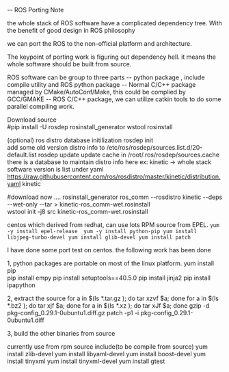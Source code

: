-- ROS Porting Note

the whole stack of ROS software have a complicated dependency tree. With the benefit of good design in ROS philosophy

we can port the ROS to the non-official platform and architecture.

The keypoint of porting work is figuring out dependency hell. it means the whole software should be built from source.

ROS software can be group to three parts 
 -- python package , include compile utility and ROS python package
 -- Normal C/C++ package managed by CMake/AutoConf/Make, this could be complied by GCC/GMAKE
 -- ROS C/C++ package, we can utilize catkin tools to do some parallel compiling work.
 
Download source  
#pip install -U rosdep rosinstall_generator wstool rosinstall

(optional) ros distro database initilization
rosdep init  
add some old version distro info to 
/etc/ros/rosdep/sources.list.d/20-default.list
rosdep update
update cache in /root/.ros/rosdep/sources.cache
there is a database to maintain distro info here
ex: kinetic -> whole stack software version is list under
yaml https://raw.githubusercontent.com/ros/rosdistro/master/kinetic/distribution.yaml kinetic

#download now ....
rosinstall_generator ros_comm --rosdistro kinetic --deps --wet-only --tar > kinetic-ros_comm-wet.rosinstall  
wstool init -j8 src kinetic-ros_comm-wet.rosinstall   

centos which derived from redhat, can use lots RPM source from EPEL.
`yum -y install epel-release
 yum -y install python-pip
 yum install libjpeg-turbo-devel
 yum install glib-devel
 yum install patch
 `

I have done some port test on centos. the following work has been done
 
1, python packages are portable on most of the linux platform.
yum install pip   
pip install empy
pip install setuptools==40.5.0
pip install jinja2
pip install ipapython

2, extract the source 
for a in $(ls  *.tar.gz ); do tar xzvf $a; done
for a in $(ls  *.bz2 ); do tar xjf $a; done
for a in $(ls  *.xz ); do tar xJf $a; done
gzip -d pkg-config_0.29.1-0ubuntu1.diff.gz
patch -p1 -i  pkg-config_0.29.1-0ubuntu1.diff

3, build the other binaries from source

currently use from rpm source include(to be compile from source)
yum install zlib-devel
yum install libyaml-devel
yum install boost-devel
yum install tinyxml
yum install tinyxml-devel
yum install gtest
